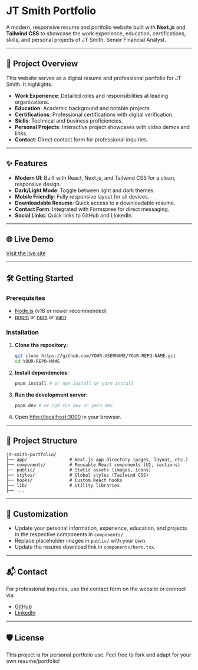 # JT Smith Portfolio

A modern, responsive resume and portfolio website built with **Next.js** and **Tailwind CSS** to showcase the work experience, education, certifications, skills, and personal projects of JT Smith, Senior Financial Analyst.

---

## 🚀 Project Overview

This website serves as a digital resume and professional portfolio for JT Smith. It highlights:
- **Work Experience**: Detailed roles and responsibilities at leading organizations.
- **Education**: Academic background and notable projects.
- **Certifications**: Professional certifications with digital verification.
- **Skills**: Technical and business proficiencies.
- **Personal Projects**: Interactive project showcases with video demos and links.
- **Contact**: Direct contact form for professional inquiries.

---

## ✨ Features
- **Modern UI**: Built with React, Next.js, and Tailwind CSS for a clean, responsive design.
- **Dark/Light Mode**: Toggle between light and dark themes.
- **Mobile Friendly**: Fully responsive layout for all devices.
- **Downloadable Resume**: Quick access to a downloadable resume.
- **Contact Form**: Integrated with Formspree for direct messaging.
- **Social Links**: Quick links to GitHub and LinkedIn.

---

## 🌐 Live Demo
[Visit the live site](https://jtsmithinfo.com) <!-- Replace with actual link if deployed -->

---

## 🛠️ Getting Started

### Prerequisites
- [Node.js](https://nodejs.org/) (v18 or newer recommended)
- [pnpm](https://pnpm.io/) or [npm](https://www.npmjs.com/) or [yarn](https://yarnpkg.com/)

### Installation
1. **Clone the repository:**
   ```sh
   git clone https://github.com/YOUR-USERNAME/YOUR-REPO-NAME.git
   cd YOUR-REPO-NAME
   ```
2. **Install dependencies:**
   ```sh
   pnpm install # or npm install or yarn install
   ```
3. **Run the development server:**
   ```sh
   pnpm dev # or npm run dev or yarn dev
   ```
4. Open [http://localhost:3000](http://localhost:3000) in your browser.

---

## 📁 Project Structure
```
jt-smith-portfolio/
├── app/                # Next.js app directory (pages, layout, etc.)
├── components/         # Reusable React components (UI, sections)
├── public/             # Static assets (images, icons)
├── styles/             # Global styles (Tailwind CSS)
├── hooks/              # Custom React hooks
├── lib/                # Utility libraries
├── ...
```

---

## 📝 Customization
- Update your personal information, experience, education, and projects in the respective components in `components/`.
- Replace placeholder images in `public/` with your own.
- Update the resume download link in `components/hero.tsx`.

---

## 📬 Contact
For professional inquiries, use the contact form on the website or connect via:
- [GitHub](https://github.com/Jtsmithtech)
- [LinkedIn](https://www.linkedin.com/in/joseph-smith-mba-337695184)

---

## 🛡️ License
This project is for personal portfolio use. Feel free to fork and adapt for your own resume/portfolio! 